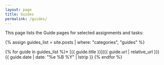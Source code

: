 ```yaml
---
layout: page
title: Guides
permalink: /guides/
---
```


This page lists the Guide pages for selected assignments and tasks:

{% assign guides_list = site.posts | where: "categories", "guides" %}

{% for guide in guides_list %}* [{{ guide.title }}]({{ guide.url | relative_url }}) {{ guide.date | date: "%e %B %Y" | lstrip }}
{% endfor %}
